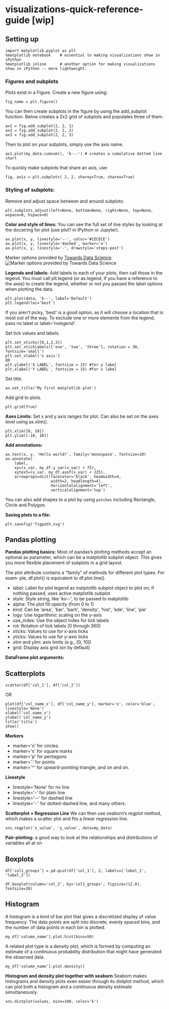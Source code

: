 
# visualizations-quick-reference-guide [wip]

## Setting up

    import matplotlib.pyplot as plt
    %matplotlib notebook 	# essential to making visualizations show in iPython
    %matplotlib inline 		# another option for making visualizations show in iPython -- more lightweight.

### Figures and subplots
Plots exist in a Figure. Create a new figure using:

    fig_name = plt.figure()

You can then create subplots in the figure by using the add_subplot function. Below creates a 2x2 grid of subplots and populates three of them.

    ax1 = fig.add_subplot(2, 2, 1) 
    ax2 = fig.add_subplot(2, 2, 2) 
    ax3 = fig.add_subplot(2, 2, 3)

Then to plot on your subplots, simply use the axis name.

    ax1.plot(my_data.cumsum(), 'k---') # creates a cumulative dotted line chart

To quickly make subplots that share an axis, use:

    fig, axis = plt.subplots( 2, 2, sharey=True, sharex=True)

### Styling of subplots:
Remove and adjust space between and around subplots:

    plt.subplots_adjust(left=None, bottom=None, right=None, top=None, wspace=0, hspace=0)

**Color and style of lines:**
You can see the full set of line styles by looking at the docstring for plot (use plot? in IPython or Jupyter).

    ax.plot(x, y, linestyle='--', color='#CECECE')
    ax.plot(x, y, linestyle='dashed', marker='o')
    ax.plot(x, y, linestyle='-', drawstyle='steps-post')

Marker options provided by [Towards Data Science](https://towardsdatascience.com/all-your-matplotlib-questions-answered-420dd95cb4ff):
![Marker options provided by Towards Data Science](https://cdn-images-1.medium.com/max/1600/1*j9c5-jeNtFSomokdYMeaiA.png)

**Legends and labels:**
Add labels to each of your plots, then call those in the legend. You must call plt.legend (or ax.legend, if you have a reference to the axes) to create the legend, whether or not you passed the label options when plotting the data.

    plt.plot(data, 'k--', label='Default')
    plt.legend(loc='best')
If you aren’t picky, 'best' is a good option, as it will choose a location that is most out of the way. To exclude one or more elements from the legend, pass no label or label='_nolegend_'.

Set tick values and labels.

    plt.set_xticks([0,1,2,3])
    plt.set_xticklabels(['one', 'two', 'three'], rotation = 30, fontsize='small')
    plt.set_xlabel('x axis')
    OR
    plt.ylabel('X LABEL', fontsize = 15) #for y label  
    plt.xlabel('Y LABEL', fontsize = 15) #for x label

Set title.

    ax.set_title('My first matplotlib plot')
Add grid to plots.

    plt.grid(True)

**Axes Limits:**
Set x and y axis ranges for plot. Can also be set on the axes level using ax.xlim().

    plt.xlim([0, 10])
    plt.ylim([-10, 10])

**Add annotations:**

    ax.text(x, y, 'Hello world!', family='monospace', fontsize=10)
    ax.annotate(
	    label, 
	    xy=(x_var, my_df.y_var(x_var) + 75), 
	    xytext=(x_var, my_df.asof(x_var) + 225), 
	    arrowprops=dict(facecolor='black', headwidth=4, 
					    width=2, headlength=4), 
					    horizontalalignment='left', 
					    verticalalignment='top')

You can also add shapes to a plot by using `patches` including Rectangle, Circle and Polygon.

**Saving plots to a file:**

    plt.savefig('figpath.svg')

## Pandas plotting

**Pandas plotting basics:**
Most of pandas’s plotting methods accept an optional ax parameter, which can be a matplotlib subplot object. This gives you more flexible placement of subplots in a grid layout.

The plot attribute contains a “family” of methods for different plot types. For exam‐ ple, df.plot() is equivalent to df.plot.line(). 
- label: Label for plot legend ax matplotlib subplot object to plot on; if nothing passed, uses active matplotlib subplot 
- style: Style string, like 'ko--', to be passed to matplotlib 
- alpha: The plot fill *opacity* (from 0 to 1) 
- kind: Can be 'area', 'bar', 'barh', 'density', 'hist', 'kde', 'line', 'pie' 
- logy: Use logarithmic scaling on the y-axis 
- use_index: Use the object index for tick labels 
- rot: Rotation of tick labels (0 through 360) 
- xticks: Values to use for x-axis ticks 
- yticks: Values to use for y-axis ticks 
- xlim and ylim: axis limits (e.g., [0, 10]) 
- grid: Display axis grid (on by default)

**DataFrame plot arguments:**


## Scatterplots

    scatter(df['col_1'], df['col_2'])

OR 

    plot(df['col_name_x'], df['col_name_y'], marker='o', color='blue', linestyle='None')
    xlabel('col_name_x')
    ylabel('col_name_y')
    title('title')
    show()

**Markers**
-   marker='o' for circles. 
-   marker='s' for square marks
-   marker='p' for pentagons
-   marker='.' for points
-   marker='^' for upward-pointing triangle, and on and on.

**Linestyle**
-   linestyle='None' for no line
-   linestyle='-' for plain line
-   linestyle='--' for dashed line
-   linestyle='-.' for dotted-dashed line, and many others.

**Scatterplot + Regression Line**
We can then use seaborn’s regplot method, which makes a scatter plot and fits a linear regression line.

    sns.regplot('x_value', 'y_value', data=my_data)

**Pair-plotting:** a good way to look at the relationships and distributions of variables all at on

## Boxplots

    df['col1_groups'] = pd.qcut(df['col_1'], 2, labels=['label_1', 'label_2'])
    
    df.boxplot(column='col_2', by='col1_groups', figsize=(12,8), fontsize=28)

## Histogram
A histogram is a kind of bar plot that gives a discretized display of value frequency. The data points are split into discrete, evenly spaced bins, and the number of data points in each bin is plotted.

    my_df['column_name'].plot.hist(bins=50)

A related plot type is a density plot, which is formed by computing an estimate of a continuous probability distribution that might have generated the observed data.

    my_df['column_name'].plot.density()

**Histogram and density plot together with seaborn**
Seaborn makes histograms and density plots even easier through its distplot method, which can plot both a histogram and a continuous density estimate simultaneously.

    sns.distplot(values, bins=100, color='k')



<!--stackedit_data:
eyJoaXN0b3J5IjpbLTE3NzAzNTEyMDgsMTM2Nzg0MzcxMCwxND
Y5MTMzMDg2LC0yMDA3NDU5NTQ0LC0yMTE0MDA2NDA2LC0xNjg2
Mzc3NTc5LC05NzExOTYzODIsNDE1NjIwMjQ4LDkzNTk0OTQxNy
wxNTM2NDU0NDQyLDIwNjkzMjU1ODZdfQ==
-->
